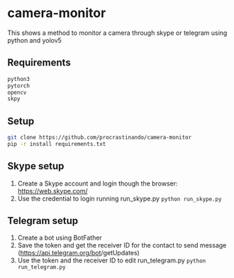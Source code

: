 # camera-monitor
This shows a method to monitor a camera through skype or telegram using python and yolov5

## Requirements
```bash
python3
pytorch
opencv
skpy
```

## Setup
```bash
git clone https://github.com/procrastinando/camera-monitor
pip -r install requirements.txt
```

## Skype setup
1. Create a Skype account and login though the browser: https://web.skype.com/
2. Use the credential to login running run_skype.py
```python run_skype.py```

## Telegram setup
1. Create a bot using BotFather
2. Save the token and get the receiver ID for the contact to send message (https://api.telegram.org/bot<token>/getUpdates)
3. Use the token and the receiver ID to edit run_telegram.py
```python run_telegram.py```
